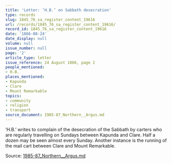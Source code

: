 ```yaml
---
title: 'Letter: ‘H.B.’ on Sabbath desecration'
type: records
slug: 1845_76_sa_register_content_19616
url: /records/1845_76_sa_register_content_19616/
record_id: 1845_76_sa_register_content_19616
date: '1866-08-24'
date_display: null
volume: null
issue_number: null
page: '2'
article_type: letter
issue_reference: 24 August 1866, page 2
people_mentioned:
- H.B.
places_mentioned:
- Kapunda
- Clare
- Mount Remarkable
topics:
- community
- religion
- transport
source_document: 1985-87_Northern__Argus.md
---
```


‘H.B.’ writes to complain of the desecration of the Sabbath by carters who are regularly travelling on Sundays between Kapunda and Clare.  Half a dozen may be seen almost every Sunday.  Another instance is the running of the mail cart between Clare and Mount Remarkable.

Source: [1985-87_Northern__Argus.md](/downloads/markdown/1985-87_Northern__Argus.md)
